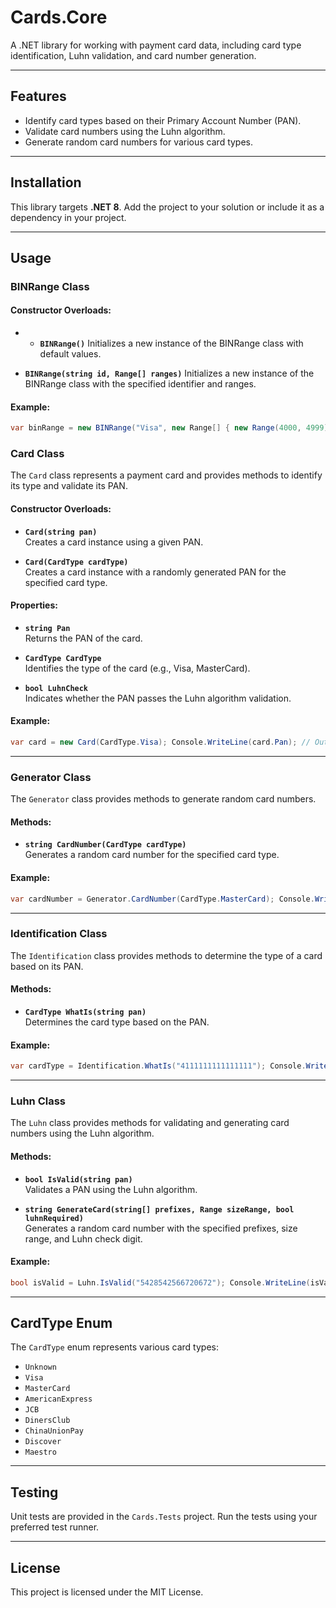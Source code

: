 # Cards.Core

A .NET library for working with payment card data, including card type identification, Luhn validation, and card number generation.

---

## Features
- Identify card types based on their Primary Account Number (PAN).
- Validate card numbers using the Luhn algorithm.
- Generate random card numbers for various card types.

---

## Installation

This library targets **.NET 8**. Add the project to your solution or include it as a dependency in your project.

---

## Usage

### **BINRange Class**

#### Constructor Overloads:
- - **`BINRange()`** 
Initializes a new instance of the BINRange class with default values.

- **`BINRange(string id, Range[] ranges)`** 
Initializes a new instance of the BINRange class with the specified identifier and ranges.

#### Example:

```csharp
var binRange = new BINRange("Visa", new Range[] { new Range(4000, 4999) });
```

### **Card Class**
The `Card` class represents a payment card and provides methods to identify its type and validate its PAN.

#### Constructor Overloads:
- **`Card(string pan)`**  
  Creates a card instance using a given PAN.
  
- **`Card(CardType cardType)`**  
  Creates a card instance with a randomly generated PAN for the specified card type.

#### Properties:
- **`string Pan`**  
  Returns the PAN of the card.

- **`CardType CardType`**  
  Identifies the type of the card (e.g., Visa, MasterCard).

- **`bool LuhnCheck`**  
  Indicates whether the PAN passes the Luhn algorithm validation.

#### Example:

```csharp
var card = new Card(CardType.Visa); Console.WriteLine(card.Pan); // Output: Randomly generated Visa PAN
```


---

### **Generator Class**
The `Generator` class provides methods to generate random card numbers.

#### Methods:
- **`string CardNumber(CardType cardType)`**  
  Generates a random card number for the specified card type.

#### Example:

```csharp
var cardNumber = Generator.CardNumber(CardType.MasterCard); Console.WriteLine(cardNumber); // Output: Randomly generated MasterCard PAN
```


---

### **Identification Class**
The `Identification` class provides methods to determine the type of a card based on its PAN.

#### Methods:
- **`CardType WhatIs(string pan)`**  
  Determines the card type based on the PAN.

#### Example:

```csharp
var cardType = Identification.WhatIs("4111111111111111"); Console.WriteLine(cardType); // Output: Visa
```

---

### **Luhn Class**
The `Luhn` class provides methods for validating and generating card numbers using the Luhn algorithm.

#### Methods:
- **`bool IsValid(string pan)`**  
  Validates a PAN using the Luhn algorithm.

- **`string GenerateCard(string[] prefixes, Range sizeRange, bool luhnRequired)`**  
  Generates a random card number with the specified prefixes, size range, and Luhn check digit.

#### Example:

```csharp
bool isValid = Luhn.IsValid("5428542566720672"); Console.WriteLine(isValid); // Output: True
```

---

## CardType Enum
The `CardType` enum represents various card types:
- `Unknown`
- `Visa`
- `MasterCard`
- `AmericanExpress`
- `JCB`
- `DinersClub`
- `ChinaUnionPay`
- `Discover`
- `Maestro`

---

## Testing
Unit tests are provided in the `Cards.Tests` project. Run the tests using your preferred test runner.

---

## License
This project is licensed under the MIT License.
